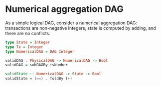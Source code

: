 # Numerical aggregation DAG

As a simple logical DAG, consider a numerical aggregation DAG: transactions are non-negative integers, state is computed by adding, and there are no conflicts.

```haskell
type State = Integer
type Tx = Integer
type NumericalDAG = DAG Integer

validDAG : PhysicalDAG -> NumericalDAG -> Bool
validDAG = subDAGBy isNumber

validState :: NumericalDAG -> State -> Bool
validState = (==) . foldBy (+)
```

